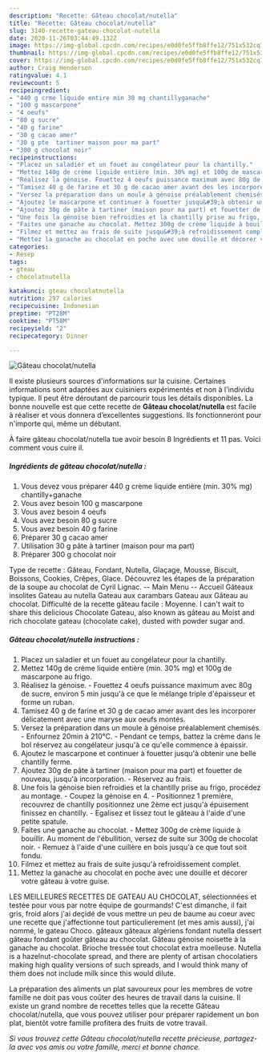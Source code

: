 ```yaml
---
description: "Recette: Gâteau chocolat/nutella"
title: "Recette: Gâteau chocolat/nutella"
slug: 3140-recette-gateau-chocolat-nutella
date: 2020-11-26T03:44:49.132Z
image: https://img-global.cpcdn.com/recipes/e0d0fe5ffb8ffe12/751x532cq70/gateau-chocolatnutella-photo-principale-de-la-recette.jpg
thumbnail: https://img-global.cpcdn.com/recipes/e0d0fe5ffb8ffe12/751x532cq70/gateau-chocolatnutella-photo-principale-de-la-recette.jpg
cover: https://img-global.cpcdn.com/recipes/e0d0fe5ffb8ffe12/751x532cq70/gateau-chocolatnutella-photo-principale-de-la-recette.jpg
author: Craig Henderson
ratingvalue: 4.1
reviewcount: 5
recipeingredient:
- "440 g crme liquide entire min 30 mg chantillyganache"
- "100 g mascarpone"
- "4 oeufs"
- "80 g sucre"
- "40 g farine"
- "30 g cacao amer"
- "30 g pte  tartiner maison pour ma part"
- "300 g chocolat noir"
recipeinstructions:
- "Placez un saladier et un fouet au congélateur pour la chantilly."
- "Mettez 140g de crème liquide entière (min. 30% mg) et 100g de mascarpone au frigo."
- "Réalisez la génoise. Fouettez 4 oeufs puissance maximum avec 80g de sucre, environ 5 min jusqu&#39;à ce que le mélange triple d&#39;épaisseur et forme un ruban."
- "Tamisez 40 g de farine et 30 g de cacao amer avant des les incorporer délicatement avec une maryse aux oeufs montés."
- "Versez la préparation dans un moule à génoise préalablement chemisés.  Enfournez 20min à 210°C. Pendant ce temps, battez la crème dans le bol réservez au congélateur jusqu&#39;à ce qu&#39;elle commence à épaissir."
- "Ajoutez le mascarpone et continuer à fouetter jusqu&#39;à obtenir une belle chantilly ferme."
- "Ajoutez 30g de pâte à tartiner (maison pour ma part) et fouetter de nouveau, jusqu&#39;à incorporation.  Réservez au frais."
- "Une fois la génoise bien refroidies et la chantilly prise au frigo, procédez au montage. Coupez la génoise en 4. Positionnez 1 première, recouvrez de chantilly positionnez une 2ème ect jusqu&#39;à épuisement finissez en chantilly. Egalisez et lissez tout le gâteau à l&#39;aide d&#39;une petite spatule."
- "Faites une ganache au chocolat. Mettez 300g de crème liquide à bouillir. Au moment de l&#39;ébullition, versez de suite sur 300g de chocolat noir. Remuez à l&#39;aide d&#39;une cuillère en bois jusqu&#39;à ce que tout soit fondu."
- "Filmez et mettez au frais de suite jusqu&#39;à refroidissement complet."
- "Mettez la ganache au chocolat en poche avec une douille et décorer votre gâteau à votre guise."
categories:
- Resep
tags:
- gteau
- chocolatnutella

katakunci: gteau chocolatnutella 
nutrition: 297 calories
recipecuisine: Indonesian
preptime: "PT28M"
cooktime: "PT58M"
recipeyield: "2"
recipecategory: Dinner

---
```



![Gâteau chocolat/nutella](https://img-global.cpcdn.com/recipes/e0d0fe5ffb8ffe12/751x532cq70/gateau-chocolatnutella-photo-principale-de-la-recette.jpg)

Il existe plusieurs sources d'informations sur la cuisine. Certaines informations sont adaptées aux cuisiniers expérimentés et non à l'individu typique. Il peut être déroutant de parcourir tous les détails disponibles. La bonne nouvelle est que cette recette de <strong> Gâteau chocolat/nutella </strong> est facile à réaliser et vous donnera d’excellentes suggestions. Ils fonctionneront pour n'importe qui, même un débutant.

<!--inarticleads1-->

À faire gâteau chocolat/nutella tue avoir besoin 8 Ingrédients et 11 pas. Voici comment vous cuire il.

##### Ingrédients de gâteau chocolat/nutella :

1. Vous devez vous préparer 440 g crème liquide entière (min. 30% mg) chantilly+ganache
1. Vous avez besoin 100 g mascarpone
1. Vous avez besoin 4 oeufs
1. Vous avez besoin 80 g sucre
1. Vous avez besoin 40 g farine
1. Préparer 30 g cacao amer
1. Utilisation 30 g pâte à tartiner (maison pour ma part)
1. Préparer 300 g chocolat noir


Type de recette : Gâteau, Fondant, Nutella, Glaçage, Mousse, Biscuit, Boissons, Cookies, Crêpes, Glace. Découvrez les étapes de la préparation de la soupe au chocolat de Cyril Lignac. -- Main Menu -- Accueil Gâteaux insolites Gateau au nutella Gateau aux carambars Gateau aux Gâteau au chocolat. Difficulté de la recette gâteau facile : Moyenne. I can&#39;t wait to share this delicious Chocolate Gateau, also known as gâteau au Moist and rich chocolate gateau (chocolate cake), dusted with powder sugar and. 

<!--inarticleads2-->

##### Gâteau chocolat/nutella instructions :

1. Placez un saladier et un fouet au congélateur pour la chantilly.
1. Mettez 140g de crème liquide entière (min. 30% mg) et 100g de mascarpone au frigo.
1. Réalisez la génoise. - Fouettez 4 oeufs puissance maximum avec 80g de sucre, environ 5 min jusqu&#39;à ce que le mélange triple d&#39;épaisseur et forme un ruban.
1. Tamisez 40 g de farine et 30 g de cacao amer avant des les incorporer délicatement avec une maryse aux oeufs montés.
1. Versez la préparation dans un moule à génoise préalablement chemisés.  - Enfournez 20min à 210°C. - Pendant ce temps, battez la crème dans le bol réservez au congélateur jusqu&#39;à ce qu&#39;elle commence à épaissir.
1. Ajoutez le mascarpone et continuer à fouetter jusqu&#39;à obtenir une belle chantilly ferme.
1. Ajoutez 30g de pâte à tartiner (maison pour ma part) et fouetter de nouveau, jusqu&#39;à incorporation.  - Réservez au frais.
1. Une fois la génoise bien refroidies et la chantilly prise au frigo, procédez au montage. - Coupez la génoise en 4. - Positionnez 1 première, recouvrez de chantilly positionnez une 2ème ect jusqu&#39;à épuisement finissez en chantilly. - Egalisez et lissez tout le gâteau à l&#39;aide d&#39;une petite spatule.
1. Faites une ganache au chocolat. - Mettez 300g de crème liquide à bouillir. Au moment de l&#39;ébullition, versez de suite sur 300g de chocolat noir. - Remuez à l&#39;aide d&#39;une cuillère en bois jusqu&#39;à ce que tout soit fondu.
1. Filmez et mettez au frais de suite jusqu&#39;à refroidissement complet.
1. Mettez la ganache au chocolat en poche avec une douille et décorer votre gâteau à votre guise.


LES MEILLEURES RECETTES DE GATEAU AU CHOCOLAT, sélectionnées et testée pour vous par notre équipe de gourmands! C&#39;est dimanche, il fait gris, froid alors j&#39;ai deçidé de vous mettre un peu de baume au coeur avec une recette que j&#39;affectionne tout particulierement (et mes amis aussi), j&#39;ai nommé, le gateau Choco. gâteaux gâteaux algériens fondant nutella dessert gâteau fondant goûter gâteau au chocolat. Gâteau génoise noisette à la ganache au chocolat. Brioche tressée tout chocolat extra moelleuse. Nutella is a hazelnut-chocolate spread, and there are plenty of artisan chocolatiers making high quality versions of such spreads, and I would think many of them does not include milk since this would dilute. 

<!--inarticleads1-->

<p>
La préparation des aliments un plat savoureux pour les membres de votre famille ne doit pas vous coûter des heures de travail dans la cuisine. Il existe un grand nombre de recettes telles que la recette Gâteau chocolat/nutella, que vous pouvez utiliser pour préparer rapidement un bon plat, bientôt votre famille profitera des fruits de votre travail.
</p>

<p>
<i>Si vous trouvez cette Gâteau chocolat/nutella recette précieuse, partagez-la avec vos amis ou votre famille, merci et bonne chance.</i>
</p>
